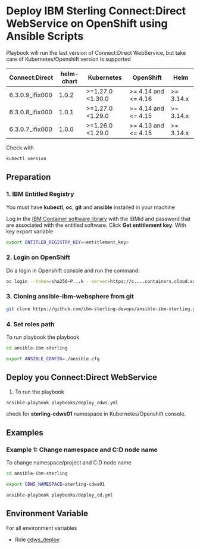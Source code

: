# Deploy IBM Sterling Connect:Direct WebService on OpenShift using Ansible Scripts

Playbook will run the last version of Connect:Direct WebService, but take care of Kubernetes/Openshift version is supported

| Connect:Direct  | helm-chart | Kubernetes          | OpenShift           | Helm      |
|-----------------|------------|---------------------|---------------------|-----------|
| 6.3.0.9_ifix000 | 1.0.2      | >=1.27.0 <1.30.0    | >= 4.14 and <= 4.16 | >= 3.14.x |
| 6.3.0.8_ifix000 | 1.0.1      | >=1.27.0 <1.29.0    | >= 4.14 and <= 4.15 | >= 3.14.x |
| 6.3.0.7_ifix000 | 1.0.0      | >=1.26.0 <1.29.0    | >= 4.13 and <= 4.15 | >= 3.14.x |

Check with

```bash 
kubectl version
```

## Preparation

### 1. IBM Entitled Registry

You must have **kubectl**, **oc**, **git** and **ansible** installed in your machine

Log in the [IBM Container software library](https://myibm.ibm.com/products-services/containerlibrary) with the IBMid and password that are associated with the entitled software. Click **Get entitlement key**. With key export variable

```bash 
export ENTITLED_REGISTRY_KEY=<entitlement_key>
```

### 2. Login on OpenShift

Do a login in Openshift console and run the command:

```bash 
oc login --token=sha256~P...k --server=https://c....containers.cloud.xxx.com:31234
```

### 3. Cloning ansible-ibm-websphere from git

```bash 
git clone https://github.com/ibm-sterling-devops/ansible-ibm-sterling.git
```

### 4. Set roles path

To run playbook the playbook

```bash 
cd ansible-ibm-sterling

export ANSIBLE_CONFIG=./ansible.cfg 
```

## Deploy you Connect:Direct WebService

1) To run the playbook

```bash 
ansible-playbook playbooks/deploy_cdws.yml
```

check for **sterling-cdws01** namespace in Kubernetes/Openshift console.

## Examples

### Example 1: Change namespace and C:D node name

To change namespace/project and C:D node name

```bash 
cd ansible-ibm-sterling

export CDWS_NAMESPACE=sterling-cdws01

ansible-playbook playbooks/deploy_cd.yml
```


## Environment Variable

For all environment variables

* Role [cdws_deploy](../../roles/cdws_deploy)